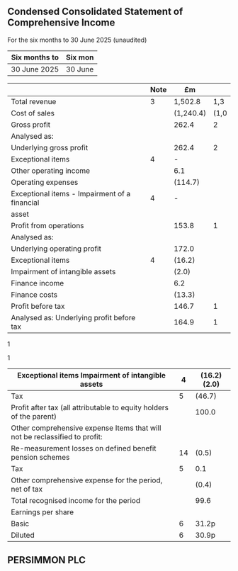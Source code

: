 ## Condensed Consolidated Statement of Comprehensive Income

For the six months to 30 June 2025 (unaudited)

| Six months to   | Six mon   |
|-----------------|-----------|
| 30 June 2025    | 30 June   |

|                                               | Note   | £m        |      |
|-----------------------------------------------|--------|-----------|------|
| Total revenue                                 | 3      | 1,502.8   | 1,3  |
| Cost of sales                                 |        | (1,240.4) | (1,0 |
| Gross profit                                  |        | 262.4     | 2    |
| Analysed as:                                  |        |           |      |
| Underlying gross profit                       |        | 262.4     | 2    |
| Exceptional items                             | 4      | -         |      |
| Other operating income                        |        | 6.1       |      |
| Operating expenses                            |        | (114.7)   |      |
| Exceptional items - Impairment of a financial | 4      | -         |      |
| asset                                         |        |           |      |
| Profit from operations                        |        | 153.8     | 1    |
| Analysed as:                                  |        |           |      |
| Underlying operating profit                   |        | 172.0     |      |
| Exceptional items                             | 4      | (16.2)    |      |
| Impairment of intangible assets               |        | (2.0)     |      |
| Finance income                                |        | 6.2       |      |
| Finance costs                                 |        | (13.3)    |      |
| Profit before tax                             |        | 146.7     | 1    |
| Analysed as: Underlying profit before tax     |        | 164.9     | 1    |

1

1

| Exceptional items Impairment of intangible assets                          | 4   | (16.2) (2.0)   |
|----------------------------------------------------------------------------|-----|----------------|
| Tax                                                                        | 5   | (46.7)         |
| Profit after tax (all attributable to equity holders of the parent)        |     | 100.0          |
| Other comprehensive expense Items that will not be reclassified to profit: |     |                |
| Re-measurement losses on defined benefit pension schemes                   | 14  | (0.5)          |
| Tax                                                                        | 5   | 0.1            |
| Other comprehensive expense for the period, net of tax                     |     | (0.4)          |
| Total recognised income for the period                                     |     | 99.6           |
| Earnings per share                                                         |     |                |
| Basic                                                                      | 6   | 31.2p          |
| Diluted                                                                    | 6   | 30.9p          |

## PERSIMMON PLC
